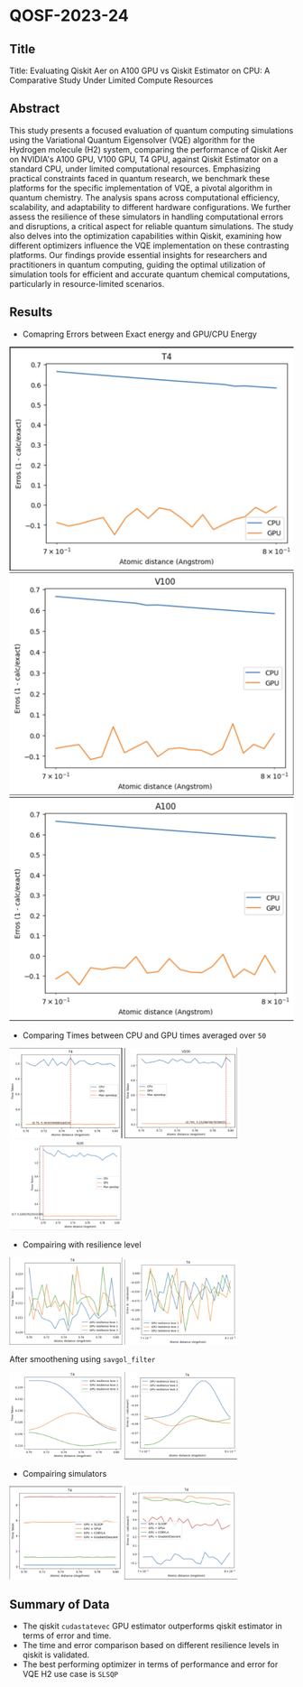 # QOSF-2023-24

## Title
Title: Evaluating Qiskit Aer on A100 GPU vs Qiskit Estimator on CPU: A Comparative Study Under Limited Compute Resources

## Abstract

This study presents a focused evaluation of quantum computing simulations using the Variational Quantum Eigensolver (VQE) algorithm for the Hydrogen molecule (H2) system, comparing the performance of Qiskit Aer on NVIDIA's A100 GPU, V100 GPU, T4 GPU, against Qiskit Estimator on a standard CPU, under limited computational resources. Emphasizing practical constraints faced in quantum research, we benchmark these platforms for the specific implementation of VQE, a pivotal algorithm in quantum chemistry. The analysis spans across computational efficiency, scalability, and adaptability to different hardware configurations. We further assess the resilience of these simulators in handling computational errors and disruptions, a critical aspect for reliable quantum simulations. The study also delves into the optimization capabilities within Qiskit, examining how different optimizers influence the VQE implementation on these contrasting platforms. Our findings provide essential insights for researchers and practitioners in quantum computing, guiding the optimal utilization of simulation tools for efficient and accurate quantum chemical computations, particularly in resource-limited scenarios.  

## Results

- Comapring Errors between Exact energy and GPU/CPU Energy

<img src="./images/T4_error.png"/> 
<img src="./images/V100_error.png"/> 
<img src="./images/A100_error.png"/>


- Comparing Times between CPU and GPU times averaged over `50`

<img src="./images/T4_time.png" width="200"/> <img src="./images/V100_time.png" width="200"/> <img src="./images/A100_time.png" width="200" height = "160"/>

- Compairing with resilience level
  
<img src="./images/T4_resilience_levels_time.png" width="200"/> <img src="./images/T4_resilience_levels_error.png" width="200"/>

After smoothening using `savgol_filter`

<img src="images/T4_resilience_levels_time_with_filter.png" width="200"/> <img src="./images/T4_resilience_levels_error_with_filter.png" width="200"/>

- Compairing simulators
  
<img src="./images/T4_optimizer_time.png" width="200"/>  <img src="./images/T4_optimizer_errors.png" width="200" height="165"/>

## Summary of Data
  
  - The qiskit `cudastatevec` GPU estimator outperforms qiskit estimator in terms of error and time. 
  - The time and error comparison based on different resilience levels in qiskit is validated.
  - The best performing optimizer in terms of performance and error for VQE H2 use case is `SLSQP`

